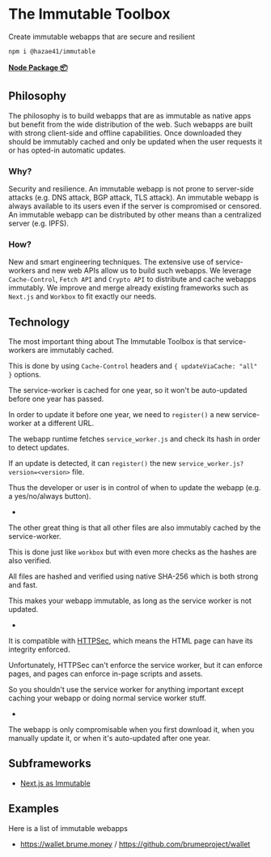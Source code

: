 # The Immutable Toolbox

Create immutable webapps that are secure and resilient

```bash
npm i @hazae41/immutable
```

[**Node Package 📦**](https://www.npmjs.com/package/@hazae41/immutable)

## Philosophy

The philosophy is to build webapps that are as immutable as native apps but benefit from the wide distribution of the web. Such webapps are built with strong client-side and offline capabilities. Once downloaded they should be immutably cached and only be updated when the user requests it or has opted-in automatic updates.

### Why?

Security and resilience. An immutable webapp is not prone to server-side attacks (e.g. DNS attack, BGP attack, TLS attack). An immutable webapp is always available to its users even if the server is compromised or censored. An immutable webapp can be distributed by other means than a centralized server (e.g. IPFS).

### How?

New and smart engineering techniques. The extensive use of service-workers and new web APIs allow us to build such webapps. We leverage `Cache-Control`, `Fetch API` and `Crypto API` to distribute and cache webapps immutably. We improve and merge already existing frameworks such as `Next.js` and `Workbox` to fit exactly our needs.

## Technology

The most important thing about The Immutable Toolbox is that service-workers are immutably cached.

This is done by using `Cache-Control` headers and `{ updateViaCache: "all" }` options.

The service-worker is cached for one year, so it won't be auto-updated before one year has passed.

In order to update it before one year, we need to `register()` a new service-worker at a different URL.

The webapp runtime fetches `service_worker.js` and check its hash in order to detect updates.

If an update is detected, it can `register()` the new `service_worker.js?version=<version>` file.

Thus the developer or user is in control of when to update the webapp (e.g. a yes/no/always button).

-

The other great thing is that all other files are also immutably cached by the service-worker.

This is done just like `workbox` but with even more checks as the hashes are also verified.

All files are hashed and verified using native SHA-256 which is both strong and fast.

This makes your webapp immutable, as long as the service worker is not updated.

-

It is compatible with [HTTPSec](https://github.com/hazae41/httpsec), which means the HTML page can have its integrity enforced.

Unfortunately, HTTPSec can't enforce the service worker, but it can enforce pages, and pages can enforce in-page scripts and assets.

So you shouldn't use the service worker for anything important except caching your webapp or doing normal service worker stuff.

-

The webapp is only compromisable when you first download it, when you manually update it, or when it's auto-updated after one year.

## Subframeworks

- [Next.js as Immutable](https://github.com/hazae41/next-as-immutable)

## Examples

Here is a list of immutable webapps

- https://wallet.brume.money / https://github.com/brumeproject/wallet
